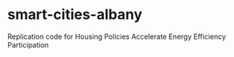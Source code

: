 # smart-cities-albany
Replication code for Housing Policies Accelerate Energy Efficiency Participation 
